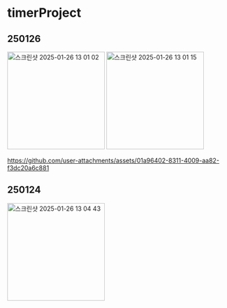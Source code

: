 # timerProject

## 250126
<img width="223" alt="스크린샷 2025-01-26 13 01 02" src="https://github.com/user-attachments/assets/91e98f61-1d33-4f4d-818f-4ebd9ea11230" />
<img width="223" alt="스크린샷 2025-01-26 13 01 15" src="https://github.com/user-attachments/assets/e516dc2e-0137-4990-9cf5-e42debbcfcfd" />

https://github.com/user-attachments/assets/01a96402-8311-4009-aa82-f3dc20a6c881

## 250124
<img width="223" alt="스크린샷 2025-01-26 13 04 43" src="https://github.com/user-attachments/assets/31d6bf1f-5fa4-4bad-b840-befc761235a7" />
